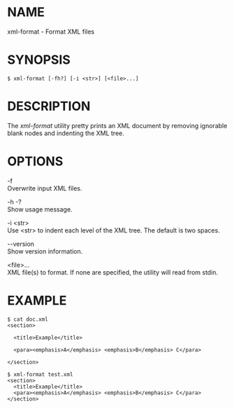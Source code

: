 NAME
====

xml-format - Format XML files

SYNOPSIS
========

    $ xml-format [-fh?] [-i <str>] [<file>...]

DESCRIPTION
===========

The *xml-format* utility pretty prints an XML document by removing
ignorable blank nodes and indenting the XML tree.

OPTIONS
=======

-f  
Overwrite input XML files.

-h -?  
Show usage message.

-i &lt;str&gt;  
Use &lt;str&gt; to indent each level of the XML tree. The default is two
spaces.

--version  
Show version information.

&lt;file&gt;...  
XML file(s) to format. If none are specified, the utility will read from
stdin.

EXAMPLE
=======

    $ cat doc.xml
    <section>

      <title>Example</title>

      <para><emphasis>A</emphasis> <emphasis>B</emphasis> C</para>

    </section>

    $ xml-format test.xml
    <section>
      <title>Example</title>
      <para><emphasis>A</emphasis> <emphasis>B</emphasis> C</para>
    </section>
